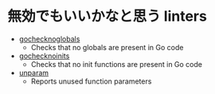 # 無効でもいいかなと思う linters

- [gochecknoglobals](gochecknoglobals.md)
  - Checks that no globals are present in Go code
- [gochecknoinits](gochecknoinits.md)
  - Checks that no init functions are present in Go code
- [unparam](unparam.md)
  - Reports unused function parameters
